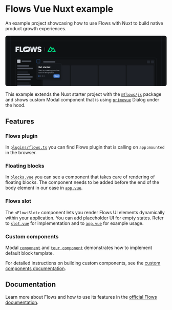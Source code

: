 # Flows Vue Nuxt example

An example project showcasing how to use Flows with Nuxt to build native product growth experiences.

![Cover](./cover.png)

This example extends the Nuxt starter project with the [`@flows/js`](https://www.npmjs.com/package/@flows/js) package and shows custom Modal component that is using [`primevue`](https://primevue.org) Dialog under the hood.

## Features

### Flows plugin

In [`plugins/flows.ts`](./plugins/flows.ts) you can find Flows plugin that is calling on `app:mounted` in the browser.

### Floating blocks

In [`blocks.vue`](./components/flows/blocks.vue) you can see a component that takes care of rendering of floating blocks. The component needs to be added before the end of the body element in our case in [`app.vue`](./app.vue).

### Flows slot

The `<FlowsSlot>` component lets you render Flows UI elements dynamically within your application. You can add placeholder UI for empty states. Refer to [`slot.vue`](./components/flows/slot.vue) for implementation and to [`app.vue`](./app.vue) for example usage.

### Custom components

Modal [`component`](./components/flows/components/modal.vue) and [`tour component`](./components/flows/tour/modal.vue) demonstrates how to implement default block template.

For detailed instructions on building custom components, see the [custom components documentation](https://flows.sh/docs/blocks/create-custom-components).

## Documentation

Learn more about Flows and how to use its features in the [official Flows documentation](https://flows.sh/docs).
